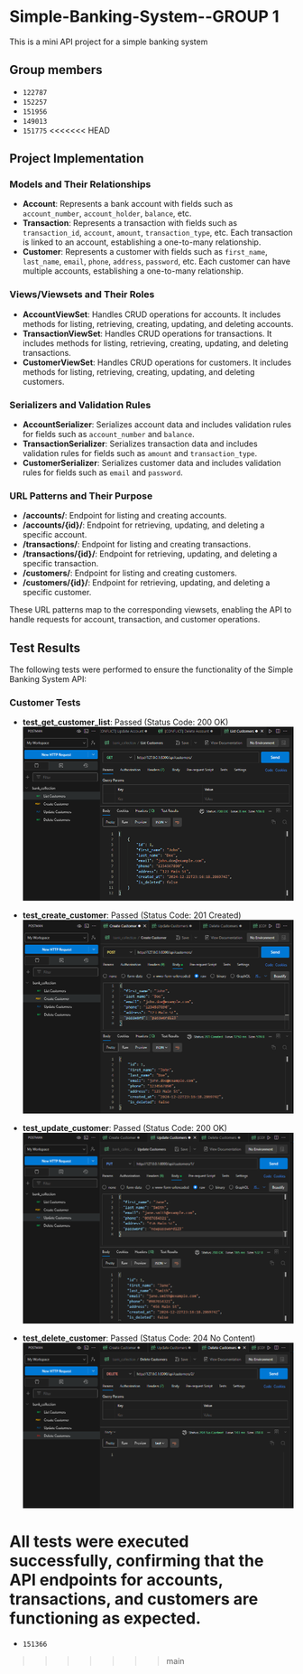 # Simple-Banking-System--GROUP 1
This is a mini API project for a simple banking system

## Group members
- `122787`
- `152257`
- `151956`
- `149013`
- `151775`
<<<<<<< HEAD

## Project Implementation

### Models and Their Relationships

- **Account**: Represents a bank account with fields such as `account_number`, `account_holder`, `balance`, etc.
- **Transaction**: Represents a transaction with fields such as `transaction_id`, `account`, `amount`, `transaction_type`, etc. Each transaction is linked to an account, establishing a one-to-many relationship.
- **Customer**: Represents a customer with fields such as `first_name`, `last_name`, `email`, `phone`, `address`, `password`, etc. Each customer can have multiple accounts, establishing a one-to-many relationship.

### Views/Viewsets and Their Roles

- **AccountViewSet**: Handles CRUD operations for accounts. It includes methods for listing, retrieving, creating, updating, and deleting accounts.
- **TransactionViewSet**: Handles CRUD operations for transactions. It includes methods for listing, retrieving, creating, updating, and deleting transactions.
- **CustomerViewSet**: Handles CRUD operations for customers. It includes methods for listing, retrieving, creating, updating, and deleting customers.

### Serializers and Validation Rules

- **AccountSerializer**: Serializes account data and includes validation rules for fields such as `account_number` and `balance`.
- **TransactionSerializer**: Serializes transaction data and includes validation rules for fields such as `amount` and `transaction_type`.
- **CustomerSerializer**: Serializes customer data and includes validation rules for fields such as `email` and `password`.

### URL Patterns and Their Purpose

- **/accounts/**: Endpoint for listing and creating accounts.
- **/accounts/{id}/**: Endpoint for retrieving, updating, and deleting a specific account.
- **/transactions/**: Endpoint for listing and creating transactions.
- **/transactions/{id}/**: Endpoint for retrieving, updating, and deleting a specific transaction.
- **/customers/**: Endpoint for listing and creating customers.
- **/customers/{id}/**: Endpoint for retrieving, updating, and deleting a specific customer.

These URL patterns map to the corresponding viewsets, enabling the API to handle requests for account, transaction, and customer operations.

## Test Results

The following tests were performed to ensure the functionality of the Simple Banking System API:

### Customer Tests

- **test_get_customer_list**: Passed (Status Code: 200 OK)
  ![test_get_customer_list](test_screenshots/list_customers.png)

- **test_create_customer**: Passed (Status Code: 201 Created)
  ![test_create_customer](test_screenshots/create_customers.png)

- **test_update_customer**: Passed (Status Code: 200 OK)
  ![test_update_customer](test_screenshots/update_customers.png)
  
- **test_delete_customer**: Passed (Status Code: 204 No Content)
  ![test_delete_customer](test_screenshots/delete_customers.png)

All tests were executed successfully, confirming that the API endpoints for accounts, transactions, and customers are functioning as expected.
=======
- `151366`
>>>>>>> main
